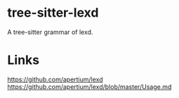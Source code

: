 # tree-sitter-lexd

A tree-sitter grammar of lexd.

# Links

https://github.com/apertium/lexd
https://github.com/apertium/lexd/blob/master/Usage.md